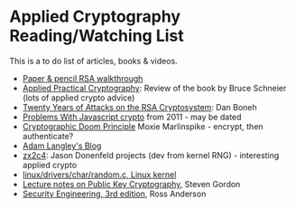 Applied Cryptography Reading/Watching List
==========================================
This is a to do list of articles, books & videos.

* [Paper & pencil RSA walkthrough][10]
* [Applied Practical Cryptography][1]: Review of the book by Bruce Schneier (lots of applied crypto advice)
* [Twenty Years of Attacks on the RSA Cryptosystem][2]: Dan Boneh
* [Problems With Javascript crypto][3] from 2011 - may be dated
* [Cryptographic Doom Principle][4] Moxie Marlinspike - encrypt, then authenticate? 
* [Adam Langley's Blog][5]
* [zx2c4][6]: Jason Donenfeld projects (dev from kernel RNG) - interesting applied crypto 
* [linux/drivers/char/random.c, Linux kernel][7]
* [Lecture notes on Public Key Cryptography][8], Steven Gordon
* [Security Engineering, 3rd edition][9], Ross Anderson


[1]: https://sockpuppet.org/blog/2013/07/22/applied-practical-cryptography/
[2]: http://crypto.stanford.edu/~dabo/papers/RSA-survey.pdf
[3]: https://www.nccgroup.trust/us/about-us/newsroom-and-events/blog/2011/august/javascript-cryptography-considered-harmful/
[4]: https://moxie.org/blog/the-cryptographic-doom-principle/
[5]: https://www.imperialviolet.org/posts-index.html
[6]: https://www.zx2c4.com/
[7]: https://github.com/torvalds/linux/blob/master/drivers/char/random.c
[8]: https://sandilands.info/sgordon/teaching/css441y15s2/handouts/css441y15s2l07-public-key-cryptography.pdf
[9]: https://www.cl.cam.ac.uk/~rja14/book.html
[10]: https://www.youtube.com/watch?v=kYasb426Yjk
